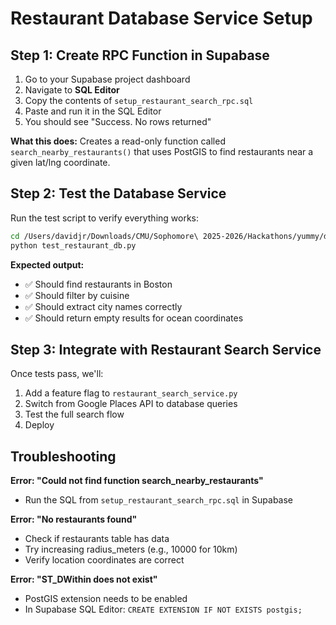# Restaurant Database Service Setup

## Step 1: Create RPC Function in Supabase

1. Go to your Supabase project dashboard
2. Navigate to **SQL Editor**
3. Copy the contents of `setup_restaurant_search_rpc.sql`
4. Paste and run it in the SQL Editor
5. You should see "Success. No rows returned"

**What this does:** Creates a read-only function called `search_nearby_restaurants()` that uses PostGIS to find restaurants near a given lat/lng coordinate.

## Step 2: Test the Database Service

Run the test script to verify everything works:

```bash
cd /Users/davidjr/Downloads/CMU/Sophomore\ 2025-2026/Hackathons/yummy/dashboard/backend
python test_restaurant_db.py
```

**Expected output:**
- ✅ Should find restaurants in Boston
- ✅ Should filter by cuisine
- ✅ Should extract city names correctly
- ✅ Should return empty results for ocean coordinates

## Step 3: Integrate with Restaurant Search Service

Once tests pass, we'll:
1. Add a feature flag to `restaurant_search_service.py`
2. Switch from Google Places API to database queries
3. Test the full search flow
4. Deploy

## Troubleshooting

**Error: "Could not find function search_nearby_restaurants"**
- Run the SQL from `setup_restaurant_search_rpc.sql` in Supabase

**Error: "No restaurants found"**
- Check if restaurants table has data
- Try increasing radius_meters (e.g., 10000 for 10km)
- Verify location coordinates are correct

**Error: "ST_DWithin does not exist"**
- PostGIS extension needs to be enabled
- In Supabase SQL Editor: `CREATE EXTENSION IF NOT EXISTS postgis;`

